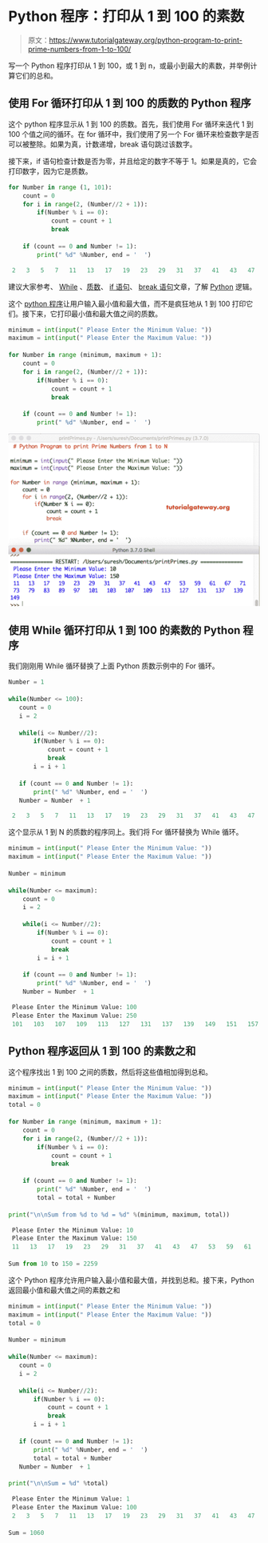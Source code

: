 # Python 程序：打印从 1 到 100 的素数

> 原文：<https://www.tutorialgateway.org/python-program-to-print-prime-numbers-from-1-to-100/>

写一个 Python 程序打印从 1 到 100，或 1 到 n，或最小到最大的素数，并举例计算它们的总和。

## 使用 For 循环打印从 1 到 100 的质数的 Python 程序

这个 python 程序显示从 1 到 100 的质数。首先，我们使用 For 循环来迭代 1 到 100 个值之间的循环。在 for 循环中，我们使用了另一个 For 循环来检查数字是否可以被整除。如果为真，计数递增，break 语句跳过该数字。

接下来，if 语句检查计数是否为零，并且给定的数字不等于 1。如果是真的，它会打印数字，因为它是质数。

```py
for Number in range (1, 101):
    count = 0
    for i in range(2, (Number//2 + 1)):
        if(Number % i == 0):
            count = count + 1
            break

    if (count == 0 and Number != 1):
        print(" %d" %Number, end = '  ')
```

```py
 2   3   5   7   11   13   17   19   23   29   31   37   41   43   47   53   59   61   67   71   73   79   83   89   97 
```

建议大家参考、 [While](https://www.tutorialgateway.org/python-while-loop/) 、[质数](https://www.tutorialgateway.org/python-program-to-find-prime-number/)、 [if 语句](https://www.tutorialgateway.org/python-if-statement/)、 [break 语句](https://www.tutorialgateway.org/python-break/)文章，了解 [Python](https://www.tutorialgateway.org/python-tutorial/) 逻辑。

这个 [python 程序](https://www.tutorialgateway.org/python-programming-examples/)让用户输入最小值和最大值，而不是疯狂地从 1 到 100 打印它们。接下来，它打印最小值和最大值之间的质数。

```py
minimum = int(input(" Please Enter the Minimum Value: "))
maximum = int(input(" Please Enter the Maximum Value: "))

for Number in range (minimum, maximum + 1):
    count = 0
    for i in range(2, (Number//2 + 1)):
        if(Number % i == 0):
            count = count + 1
            break

    if (count == 0 and Number != 1):
        print(" %d" %Number, end = '  ')
```

![Python Program to print Prime Numbers from 1 to 100 3](img/a1dfeb5a84f0b507d371238e8aaceee4.png)

## 使用 While 循环打印从 1 到 100 的素数的 Python 程序

我们刚刚用 While 循环替换了上面 Python 质数示例中的 For 循环。

 ```py
Number = 1

while(Number <= 100):
    count = 0
    i = 2

    while(i <= Number//2):
        if(Number % i == 0):
            count = count + 1
            break
        i = i + 1

    if (count == 0 and Number != 1):
        print(" %d" %Number, end = '  ')
    Number = Number  + 1
```

```py
 2   3   5   7   11   13   17   19   23   29   31   37   41   43   47   53   59   61   67   71   73   79   83   89   97 
```

这个显示从 1 到 N 的质数的程序同上。我们将 For 循环替换为 While 循环。

```py
minimum = int(input(" Please Enter the Minimum Value: "))
maximum = int(input(" Please Enter the Maximum Value: "))

Number = minimum

while(Number <= maximum):
    count = 0
    i = 2

    while(i <= Number//2):
        if(Number % i == 0):
            count = count + 1
            break
        i = i + 1

    if (count == 0 and Number != 1):
        print(" %d" %Number, end = '  ')
    Number = Number  + 1
```

```py
 Please Enter the Minimum Value: 100
 Please Enter the Maximum Value: 250
 101   103   107   109   113   127   131   137   139   149   151   157   163   167   173   179   181   191   193   197   199   211   223   227   229   233   239   241 
```

## Python 程序返回从 1 到 100 的素数之和

这个程序找出 1 到 100 之间的质数，然后将这些值相加得到总和。

```py
minimum = int(input(" Please Enter the Minimum Value: "))
maximum = int(input(" Please Enter the Maximum Value: "))
total = 0

for Number in range (minimum, maximum + 1):
    count = 0
    for i in range(2, (Number//2 + 1)):
        if(Number % i == 0):
            count = count + 1
            break

    if (count == 0 and Number != 1):
        print(" %d" %Number, end = '  ')
        total = total + Number

print("\n\nSum from %d to %d = %d" %(minimum, maximum, total))
```

```py
 Please Enter the Minimum Value: 10
 Please Enter the Maximum Value: 150
 11   13   17   19   23   29   31   37   41   43   47   53   59   61   67   71   73   79   83   89   97   101   103   107   109   113   127   131   137   139   149  

Sum from 10 to 150 = 2259
```

这个 Python 程序允许用户输入最小值和最大值，并找到总和。接下来，Python 返回最小值和最大值之间的素数之和

 ```py
minimum = int(input(" Please Enter the Minimum Value: "))
maximum = int(input(" Please Enter the Maximum Value: "))
total = 0

Number = minimum

while(Number <= maximum):
    count = 0
    i = 2

    while(i <= Number//2):
        if(Number % i == 0):
            count = count + 1
            break
        i = i + 1

    if (count == 0 and Number != 1):
        print(" %d" %Number, end = '  ')
        total = total + Number
    Number = Number  + 1

print("\n\nSum = %d" %total)
```

```py
 Please Enter the Minimum Value: 1
 Please Enter the Maximum Value: 100
 2   3   5   7   11   13   17   19   23   29   31   37   41   43   47   53   59   61   67   71   73   79   83   89   97  

Sum = 1060
```